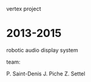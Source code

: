 vertex project

2013-2015
======

robotic audio display system

team:

P. Saint-Denis
J. Piche
Z. Settel







